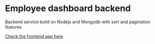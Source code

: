 # Employee dashboard backend

Backend service build on Nodejs and Mongodb with sort and pagination features

[Check the frontend app here](https://employee-metromindz.netlify.app)
